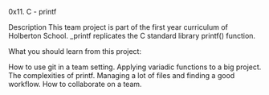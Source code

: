 0x11. C - printf


Description
This team project is part of the first year curriculum of Holberton School. _printf replicates the C standard library printf() function.

What you should learn from this project:

How to use git in a team setting.
Applying variadic functions to a big project.
The complexities of printf.
Managing a lot of files and finding a good workflow.
How to collaborate on a team.
